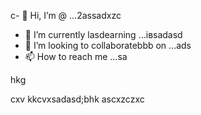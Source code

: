 c- 👋 Hi, I’m @ ...2assadxzc
- 🌱 I’m currently lasdearning ...івsadasd
- 💞️ I’m looking to collaboratebbb on ...ads
- 📫 How to reach me ...sa
<!---sd
yakunovichshilo/ysfdsfdakunodsffdvichsчмhilo is kj.a ✨ spп13e13ecial ✨ repository because its bb`README.md` (this file) appearadss on your GitHub profile.sad
You can click the Preview link to taadske a look at your changes.
--->hkg
cxv
kkcvxsadasd;bhk
ascxzczxc
